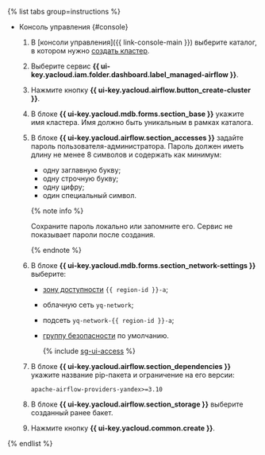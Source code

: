 {% list tabs group=instructions %}

- Консоль управления {#console}

  1. В [консоли управления]({{ link-console-main }}) выберите каталог, в котором нужно [создать кластер](../../../managed-airflow/operations/cluster-create.md).
  1. Выберите сервис **{{ ui-key.yacloud.iam.folder.dashboard.label_managed-airflow }}**.
  1. Нажмите кнопку **{{ ui-key.yacloud.airflow.button_create-cluster }}**.
  1. В блоке **{{ ui-key.yacloud.mdb.forms.section_base }}** укажите имя кластера. Имя должно быть уникальным в рамках каталога.
  1. В блоке **{{ ui-key.yacloud.airflow.section_accesses }}** задайте пароль пользователя-администратора. Пароль должен иметь длину не менее 8 символов и содержать как минимум:

        * одну заглавную букву;
        * одну строчную букву;
        * одну цифру;
        * один специальный символ.

     {% note info %}

     Сохраните пароль локально или запомните его. Сервис не показывает пароли после создания.

     {% endnote %}

  1. В блоке **{{ ui-key.yacloud.mdb.forms.section_network-settings }}** выберите:

      * [зону доступности](../../../overview/concepts/geo-scope) `{{ region-id }}-a`;
      * облачную сеть `yq-network`;
      * подсеть `yq-network-{{ region-id }}-a`;
      * [группу безопасности](../../../vpc/concepts/security-groups.md) по умолчанию.

        {% include [sg-ui-access](../../../_includes/mdb/maf/note-sg-ui-access.md) %}

  1. В блоке **{{ ui-key.yacloud.airflow.section_dependencies }}** укажите название pip-пакета и ограничение на его версии:

      ```text
      apache-airflow-providers-yandex>=3.10
      ```

  1. В блоке **{{ ui-key.yacloud.airflow.section_storage }}** выберите созданный ранее бакет.

  1. Нажмите кнопку **{{ ui-key.yacloud.common.create }}**.

{% endlist %}
